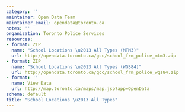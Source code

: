 ```yaml
---
category: ''
maintainer: Open Data Team
maintainer_email: opendata@toronto.ca
notes: ''
organization: Toronto Police Services
resources:
- format: ZIP
  name: "School Locations \u2013 All Types (MTM3)"
  url: http://opendata.toronto.ca/gcc/school_frm_police_mtm3.zip
- format: ZIP
  name: "School Locations \u2013 All Types (WGS84)"
  url: http://opendata.toronto.ca/gcc/school_frm_police_wgs84.zip
- format: ''
  name: View Data
  url: http://map.toronto.ca/maps/map.jsp?app=OpenData
schema: default
title: "School Locations \u2013 All Types"
---
```

